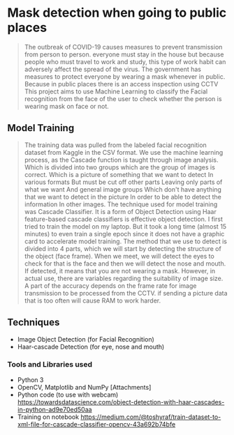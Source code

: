 # Mask detection when going to public places
> The outbreak of COVID-19 causes measures to prevent transmission from person to person. everyone must stay in the house but because people who must travel to work and study, this type of work habit can adversely affect the spread of the virus. The government has measures to protect everyone by wearing a mask whenever in public.
> Because in public places there is an access inspection using CCTV This project aims to use Machine Learning to classify the Facial recognition from the face of the user to check whether the person is wearing mask on face or not.

## Model Training
> The training data was pulled from the labeled facial recognition dataset from Kaggle in the CSV format. We use the machine learning process, as the Cascade function is taught through image analysis. Which is divided into two groups which are the group of images is correct. Which is a picture of something that we want to detect In various formats But must be cut off other parts Leaving only parts of what we want And general image groups Which don't have anything that we want to detect in the picture In order to be able to detect the information In other images.
> The technique used for model training was Cascade Classifier. It is a form of Object Detection using Haar feature-based cascade classifiers is effective object detection.
> I first tried to train the model on my laptop. But it took a long time (almost 15 minutes) to even train a single epoch since it does not have a graphic card to accelerate model training.
> The method that we use to detect is divided into 4 parts, which we will start by detecting the structure of the object (face frame). When we meet, we will detect the eyes to check for that is the face and then we will detect the nose and mouth. If detected, it means that you are not wearing a mask.
> However, in actual use, there are variables regarding the suitability of image size. A part of the accuracy depends on the frame rate for image transmission to be processed from the CCTV. if sending a picture data that is too often will cause RAM to work harder.

## Techniques
- Image Object Detection (for Facial Recognition) 
- Haar-cascade Detection (for eye, nose and mouth) 
### Tools and Libraries used 
- Python 3 
- OpenCV, Matplotlib and NumPy
[Attachments]
- Python code (to use with webcam)
https://towardsdatascience.com/object-detection-with-haar-cascades-in-python-ad9e70ed50aa
- Training on notebook
https://medium.com/@toshyraf/train-dataset-to-xml-file-for-cascade-classifier-opencv-43a692b74bfe





